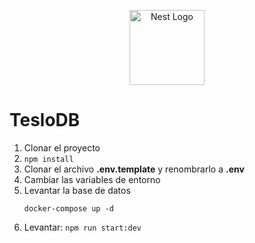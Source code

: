 <p align="center">
  <a href="http://nestjs.com/" target="blank"><img src="https://nestjs.com/img/logo-small.svg" width="120" alt="Nest Logo" /></a>
</p>

# TesloDB

1. Clonar el proyecto
2. `npm install`
3. Clonar el archivo __.env.template__ y renombrarlo a __.env__
4. Cambiar las variables de entorno
5. Levantar la base de datos
   ```
   docker-compose up -d
   ```
6. Levantar: `npm run start:dev`